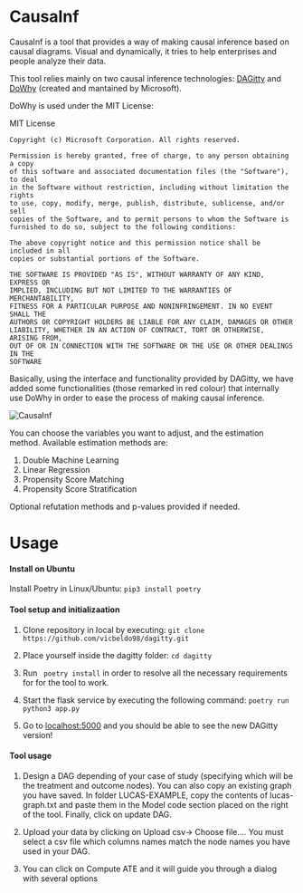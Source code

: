 # CausaInf

CausaInf is a tool that provides a way of making causal inference based on causal diagrams.
Visual and dynamically, it tries to help enterprises and people analyze their data.

This tool relies mainly on two causal inference technologies: [DAGitty](http://www.dagitty.net/) and [DoWhy](https://microsoft.github.io/dowhy/) (created and mantained by Microsoft).

DoWhy is used under the MIT License:

 MIT License

    Copyright (c) Microsoft Corporation. All rights reserved.

    Permission is hereby granted, free of charge, to any person obtaining a copy
    of this software and associated documentation files (the "Software"), to deal
    in the Software without restriction, including without limitation the rights
    to use, copy, modify, merge, publish, distribute, sublicense, and/or sell
    copies of the Software, and to permit persons to whom the Software is
    furnished to do so, subject to the following conditions:

    The above copyright notice and this permission notice shall be included in all
    copies or substantial portions of the Software.

    THE SOFTWARE IS PROVIDED "AS IS", WITHOUT WARRANTY OF ANY KIND, EXPRESS OR
    IMPLIED, INCLUDING BUT NOT LIMITED TO THE WARRANTIES OF MERCHANTABILITY,
    FITNESS FOR A PARTICULAR PURPOSE AND NONINFRINGEMENT. IN NO EVENT SHALL THE
    AUTHORS OR COPYRIGHT HOLDERS BE LIABLE FOR ANY CLAIM, DAMAGES OR OTHER
    LIABILITY, WHETHER IN AN ACTION OF CONTRACT, TORT OR OTHERWISE, ARISING FROM,
    OUT OF OR IN CONNECTION WITH THE SOFTWARE OR THE USE OR OTHER DEALINGS IN THE
    SOFTWARE

Basically, using the interface and functionality provided by DAGitty, we have added some functionalities (those remarked in red colour) that internally use DoWhy in order to ease the process of making causal inference.

![CausaInf](https://user-images.githubusercontent.com/49116334/131493260-40d4aa8d-6a88-4395-a5e4-4190775a53a6.jpg)

You can choose the variables you want to adjust, and the estimation method. Available estimation methods are:
1.  Double Machine Learning
2.  Linear Regression
3.  Propensity Score Matching
4.  Propensity Score Stratification

Optional refutation methods and p-values provided if needed.

# Usage
#### Install on Ubuntu
Install Poetry in Linux/Ubuntu:
```pip3 install poetry```

#### Tool setup and initializaation

1.  Clone repository in local by executing: ```git clone https://github.com/vicbeldo98/dagitty.git```

2.  Place yourself inside the dagitty folder: ```cd dagitty```

4.  Run ``` poetry install``` in order to resolve all the necessary requirements for for the tool to work. 

4.  Start the flask service by executing the following command: ```poetry run python3 app.py```

5. Go to [localhost:5000](http://localhost:5000/) and you should be able to see the new DAGitty version!


#### Tool usage

1.  Design a DAG depending of your case of study (specifying which will be the treatment and outcome nodes). You can also copy an existing graph you have saved. In folder LUCAS-EXAMPLE, copy the contents of lucas-graph.txt and paste them in the Model code section placed on the right of the tool. Finally, click on update DAG.

2.  Upload your data by clicking on Upload csv-> Choose file.... You must select a csv file which columns names match the node names you have used in your DAG.

3.  You can click on Compute ATE and it will guide you through a dialog with several options
